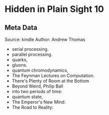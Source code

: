 # Hidden in Plain Sight 10

## Meta Data

Source:  kindle 
Author: Andrew Thomas

- serial processing.
- parallel processing.
- quarks,
- gluons.
- quantum chromodynamics,
- The Feynman Lectures on Computation.
- There's Plenty of Room at the Bottom
- Beyond Weird, Philip Ball
- into two periods of time:
- quantum state,
- The Emperor's New Mind:
- The Road to Reality:

